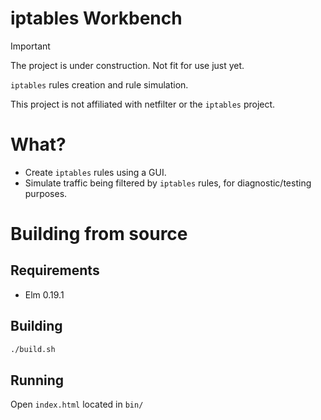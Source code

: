 # iptables Workbench
> [!IMPORTANT]
> The project is under construction. Not fit for use just yet.

`iptables` rules creation and rule simulation.

This project is not affiliated with netfilter or the `iptables` project.

# What?
* Create `iptables` rules using a GUI.
* Simulate traffic being filtered by `iptables` rules, for diagnostic/testing purposes.

# Building from source
## Requirements
* Elm 0.19.1

## Building
```bash
./build.sh
```
## Running
Open `index.html` located in `bin/`
